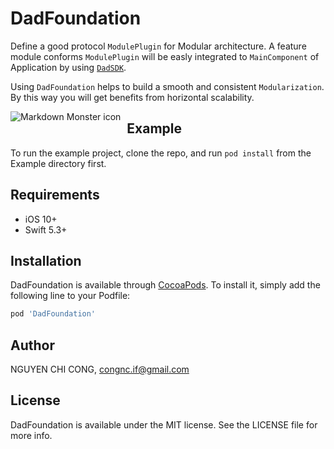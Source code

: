 # DadFoundation

Define a good protocol `ModulePlugin` for Modular architecture. A feature module conforms `ModulePlugin` will be easly integrated to `MainComponent` of Application by using [`DadSDK`](https://github.com/ifsolution/father-sdk).

Using `DadFoundation` helps to build a smooth and consistent `Modularization`. By this way you will get benefits from horizontal scalability.


<img src="https://i.imgur.com/cckqFgz.jpg"
     alt="Markdown Monster icon"
     style="float: left; margin-right: 10px;" />


## Example

To run the example project, clone the repo, and run `pod install` from the Example directory first.

## Requirements

+ iOS 10+
+ Swift 5.3+

## Installation

DadFoundation is available through [CocoaPods](https://cocoapods.org). To install
it, simply add the following line to your Podfile:

```ruby
pod 'DadFoundation'
```

## Author

NGUYEN CHI CONG, congnc.if@gmail.com

## License

DadFoundation is available under the MIT license. See the LICENSE file for more info.

